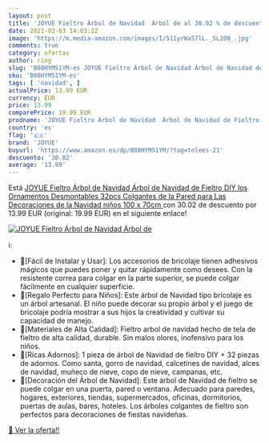 ```yaml
---
layout: post
title: 'JOYUE Fieltro Árbol de Navidad  Árbol de al 30.02 % de descuento'
date: 2021-02-03 14:03:22
image: 'https://m.media-amazon.com/images/I/511yrWa57lL._SL200_.jpg'
comments: true
category: ofertas
author: ring
slug: 'B08HYMS1YM-es JOYUE Fieltro Árbol de Navidad Árbol de Navidad de Fieltro...'
sku: 'B08HYMS1YM-es'
tags: [ 'navidad', ]
actualPrice: 13.99 EUR
currency: EUR
price: 13.99
comparePrice: 19.99 EUR
prodname: 'JOYUE Fieltro Árbol de Navidad  Árbol de Navidad de Fieltro DIY  los Ornamentos Desmontables 32pcs  Colgantes de la Pared para Las Decoraciones de la Navidad niños  100 x 70cm '
country: 'es'
flag: '🇪🇸'
brand: 'JOYUE'
buyurl: 'https://www.amazon.es/dp/B08HYMS1YM/?tag=tolees-21'
descuento: '30.02'
average: '13.99'
---
```


Está [JOYUE Fieltro Árbol de Navidad  Árbol de Navidad de Fieltro DIY  los Ornamentos Desmontables 32pcs  Colgantes de la Pared para Las Decoraciones de la Navidad niños  100 x 70cm ](https://www.amazon.es/dp/B08HYMS1YM/?tag=tolees-21) con 30.02 de descuento por 13.99 EUR (original: 19.99 EUR) en el siguiente enlace!

[![JOYUE Fieltro Árbol de Navidad  Árbol de](https://m.media-amazon.com/images/I/511yrWa57lL._SL200_.jpg)](https://www.amazon.es/dp/B08HYMS1YM/?tag=tolees-21)

ℹ️:

- 🎄[Fácil de Instalar y Usar]: Los accesorios de bricolaje tienen adhesivos mágicos que puedes poner y quitar rápidamente como desees. Con la resistente correa para colgar en la parte superior, se puede colgar fácilmente en cualquier superficie.
- 🎄[Regalo Perfecto para Niños]: Este árbol de Navidad tipo bricolaje es un árbol artesanal. El niño puede decorar su propio árbol y el juego de bricolaje podría mostrar a sus hijos la creatividad y cultivar su capacidad de manejo.
- 🎄[Materiales de Alta Calidad]: Fieltro arbol de navidad hecho de tela de fieltro de alta calidad, durable. Sin malos olores, inofensivo para los niños.
- 🎄[Ricas Adornos]: 1 pieza de árbol de Navidad de fieltro DIY + 32 piezas de adornos. Como santa, gorro de navidad, calcetines de navidad, alces de navidad, muñeco de nieve, copo de nieve, campanas, etc.
- 🎄[Decoración del Árbol de Navidad]: Este árbol de Navidad de fieltro se puede colgar en una puerta, pared o ventana. Adecuado para paredes, hogares, exteriores, tiendas, supermercados, oficinas, dormitorios, puertas de aulas, bares, hoteles. Los árboles colgantes de fieltro son perfectos para decoraciones de fiestas navideñas.

[🛒 Ver la oferta!!](https://www.amazon.es/dp/B08HYMS1YM/?tag=tolees-21)
